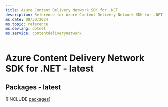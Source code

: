 ```yaml
---
title: Azure Content Delivery Network SDK for .NET
description: Reference for Azure Content Delivery Network SDK for .NET
ms.date: 08/30/2024
ms.topic: reference
ms.devlang: dotnet
ms.service: contentdeliverynetwork
---
```

# Azure Content Delivery Network SDK for .NET - latest
## Packages - latest
[!INCLUDE [packages](content-delivery-network-index.md)]
